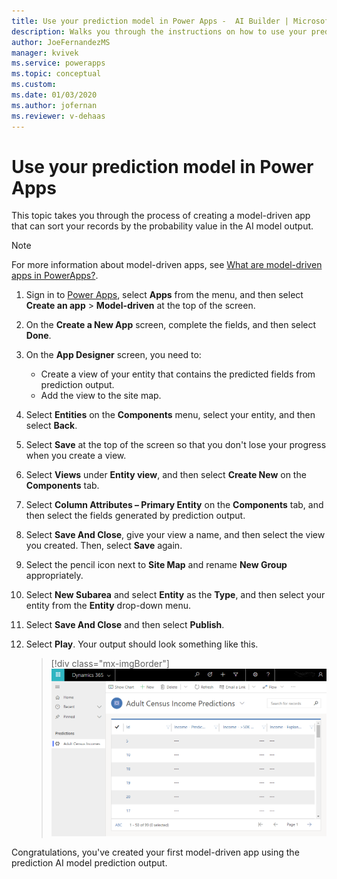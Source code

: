 ```yaml
---
title: Use your prediction model in Power Apps -  AI Builder | Microsoft Docs
description: Walks you through the instructions on how to use your prediction model in a model-driven app.
author: JoeFernandezMS
manager: kvivek
ms.service: powerapps
ms.topic: conceptual
ms.custom: 
ms.date: 01/03/2020
ms.author: jofernan
ms.reviewer: v-dehaas
---
```


# Use your prediction model in Power Apps

This topic takes you through the process of creating a model-driven app that can sort your records by the probability value in the AI model output.

> [!NOTE]
> For more information about model-driven apps, see [What are model-driven apps in PowerApps?](/powerapps/maker/model-driven-apps/model-driven-app-overview).  

1. Sign in to [Power Apps](https://make.powerapps.com/), select **Apps** from the menu, and then select **Create an app** > **Model-driven** at the top of the screen.  
1. On the **Create a New App** screen, complete the fields, and then select **Done**.
1. On the **App Designer** screen, you need to:
    - Create a view of your entity that contains the predicted fields from prediction output.
    - Add the view to the site map.
1. Select **Entities** on the **Components** menu, select your entity, and then select **Back**.
1. Select **Save** at the top of the screen so that you don't lose your progress when you create a view. 
1. Select **Views** under **Entity view**, and then select **Create New** on the **Components** tab.
1. Select **Column Attributes – Primary Entity** on the **Components** tab, and then select the fields generated by prediction output.  
1. Select **Save And Close**, give your view a name, and then select the view you created. Then, select **Save** again. 
1. Select the pencil icon next to **Site Map** and rename **New Group** appropriately. 
1. Select **New Subarea** and select **Entity** as the **Type**, and then select your entity from the **Entity** drop-down menu.
1. Select **Save And Close** and then select **Publish**.
1. Select **Play**. Your output should look something like this.

    > [!div class="mx-imgBorder"]   
    > ![Model-driven app complete screen](media/model-driven-app-scr.png)

Congratulations, you've created your first model-driven app using the prediction AI model prediction output.
